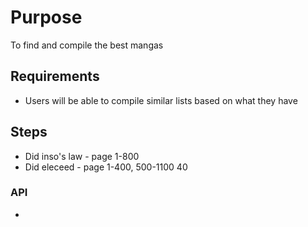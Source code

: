 # Purpose

To find and compile the best mangas

## Requirements

- Users will be able to compile similar lists based on what they have

## Steps

- Did inso's law - page 1-800
- Did eleceed - page 1-400, 500-1100 
40 
### API 

- 